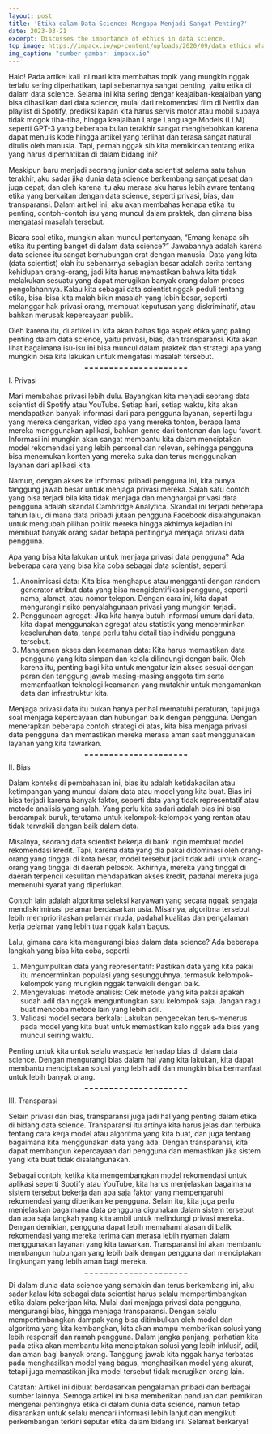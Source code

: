 ```yaml
---
layout: post
title: 'Etika dalam Data Science: Mengapa Menjadi Sangat Penting?'
date: 2023-03-21
excerpt: Discusses the importance of ethics in data science.
top_image: https://impacx.io/wp-content/uploads/2020/09/data_ethics_what_is_it_and_why_is_it_important1.jpg
img_caption: "sumber gambar: impacx.io"
---
```


Halo! Pada artikel kali ini mari kita membahas topik yang mungkin nggak terlalu sering diperhatikan, tapi sebenarnya sangat penting, yaitu etika di dalam data science. Selama ini kita sering dengar keajaiban-keajaiban yang bisa dihasilkan dari data science, mulai dari rekomendasi film di Netflix dan playlist di Spotify, prediksi kapan kita harus servis motor atau mobil supaya tidak mogok tiba-tiba, hingga keajaiban Large Language Models (LLM) seperti GPT-3 yang beberapa bulan terakhir sangat menghebohkan karena dapat menulis kode hingga artikel yang terlihat dan terasa sangat natural ditulis oleh manusia. Tapi, pernah nggak sih kita memikirkan tentang etika yang harus diperhatikan di dalam bidang ini?

Meskipun baru menjadi seorang junior data scientist selama satu tahun terakhir, aku sadar jika dunia data science berkembang sangat pesat dan juga cepat, dan oleh karena itu aku merasa aku harus lebih aware tentang etika yang berkaitan dengan data science, seperti privasi, bias, dan transparansi. Dalam artikel ini, aku akan membahas kenapa etika itu penting, contoh-contoh isu yang muncul dalam praktek, dan gimana bisa mengatasi masalah tersebut.

Bicara soal etika, mungkin akan muncul pertanyaan, “Emang kenapa sih etika itu penting banget di dalam data science?” Jawabannya adalah karena data science itu sangat berhubungan erat dengan manusia. Data yang kita (data scientist) olah itu sebenarnya sebagian besar adalah cerita tentang kehidupan orang-orang, jadi kita harus memastikan bahwa kita tidak melakukan sesuatu yang dapat merugikan banyak orang dalam proses pengolahannya. Kalau kita sebagai data scientist nggak peduli tentang etika, bisa-bisa kita malah bikin masalah yang lebih besar, seperti melanggar hak privasi orang, membuat keputusan yang diskriminatif, atau bahkan merusak kepercayaan publik.

Oleh karena itu, di artikel ini kita akan bahas tiga aspek etika yang paling penting dalam data science, yaitu privasi, bias, dan transparansi. Kita akan lihat bagaimana isu-isu ini bisa muncul dalam praktek dan strategi apa yang mungkin bisa kita lakukan untuk mengatasi masalah tersebut.

<div style="border-top: 2px dashed; width: 40%; margin: 0 auto;"></div>

I. Privasi

Mari membahas privasi lebih dulu. Bayangkan kita menjadi seorang data scientist di Spotify atau YouTube. Setiap hari, setiap waktu, kita akan mendapatkan banyak informasi dari para pengguna layanan, seperti lagu yang mereka dengarkan, video apa yang mereka tonton, berapa lama mereka menggunakan aplikasi, bahkan genre dari tontonan dan lagu favorit. Informasi ini mungkin akan sangat membantu kita dalam menciptakan model rekomendasi yang lebih personal dan relevan, sehingga pengguna bisa menemukan konten yang mereka suka dan terus menggunakan layanan dari aplikasi kita.

Namun, dengan akses ke informasi pribadi pengguna ini, kita punya tanggung jawab besar untuk menjaga privasi mereka. Salah satu contoh yang bisa terjadi bila kita tidak menjaga dan menghargai privasi data pengguna adalah skandal Cambridge Analytica. Skandal ini terjadi beberapa tahun lalu, di mana data pribadi jutaan pengguna Facebook disalahgunakan untuk mengubah pilihan politik mereka hingga akhirnya kejadian ini membuat banyak orang sadar betapa pentingnya menjaga privasi data pengguna.

Apa yang bisa kita lakukan untuk menjaga privasi data pengguna? Ada beberapa cara yang bisa kita coba sebagai data scientist, seperti:

1.  Anonimisasi data: Kita bisa menghapus atau mengganti dengan random generator atribut data yang bisa mengidentifikasi pengguna, seperti nama, alamat, atau nomor telepon. Dengan cara ini, kita dapat mengurangi risiko penyalahgunaan privasi yang mungkin terjadi.
2.  Penggunaan agregat: Jika kita hanya butuh informasi umum dari data, kita dapat menggunakan agregat atau statistik yang mencerminkan keseluruhan data, tanpa perlu tahu detail tiap individu pengguna tersebut.
3.  Manajemen akses dan keamanan data: Kita harus memastikan data pengguna yang kita simpan dan kelola dilindungi dengan baik. Oleh karena itu, penting bagi kita untuk mengatur izin akses sesuai dengan peran dan tanggung jawab masing-masing anggota tim serta memanfaatkan teknologi keamanan yang mutakhir untuk mengamankan data dan infrastruktur kita.

Menjaga privasi data itu bukan hanya perihal mematuhi peraturan, tapi juga soal menjaga kepercayaan dan hubungan baik dengan pengguna. Dengan menerapkan beberapa contoh strategi di atas, kita bisa menjaga privasi data pengguna dan memastikan mereka merasa aman saat menggunakan layanan yang kita tawarkan.

<div style="border-top: 2px dashed; width: 40%; margin: 0 auto;"></div>

II. Bias


Dalam konteks di pembahasan ini, bias itu adalah ketidakadilan atau ketimpangan yang muncul dalam data atau model yang kita buat. Bias ini bisa terjadi karena banyak faktor, seperti data yang tidak representatif atau metode analisis yang salah. Yang perlu kita sadari adalah bias ini bisa berdampak buruk, terutama untuk kelompok-kelompok yang rentan atau tidak terwakili dengan baik dalam data.

Misalnya, seorang data scientist bekerja di bank ingin membuat model rekomendasi kredit. Tapi, karena data yang dia pakai didominasi oleh orang-orang yang tinggal di kota besar, model tersebut jadi tidak adil untuk orang-orang yang tinggal di daerah pelosok. Akhirnya, mereka yang tinggal di daerah terpencil kesulitan mendapatkan akses kredit, padahal mereka juga memenuhi syarat yang diperlukan.

Contoh lain adalah algoritma seleksi karyawan yang secara nggak sengaja mendiskriminasi pelamar berdasarkan usia. Misalnya, algoritma tersebut lebih memprioritaskan pelamar muda, padahal kualitas dan pengalaman kerja pelamar yang lebih tua nggak kalah bagus.

Lalu, gimana cara kita mengurangi bias dalam data science? Ada beberapa langkah yang bisa kita coba, seperti:

1.  Mengumpulkan data yang representatif: Pastikan data yang kita pakai itu mencerminkan populasi yang sesungguhnya, termasuk kelompok-kelompok yang mungkin nggak terwakili dengan baik.
2.  Mengevaluasi metode analisis: Cek metode yang kita pakai apakah sudah adil dan nggak menguntungkan satu kelompok saja. Jangan ragu buat mencoba metode lain yang lebih adil.
3.  Validasi model secara berkala: Lakukan pengecekan terus-menerus pada model yang kita buat untuk memastikan kalo nggak ada bias yang muncul seiring waktu.

Penting untuk kita untuk selalu waspada terhadap bias di dalam data science. Dengan mengurangi bias dalam hal yang kita lakukan, kita dapat membantu menciptakan solusi yang lebih adil dan mungkin bisa bermanfaat untuk lebih banyak orang.

<div style="border-top: 2px dashed; width: 40%; margin: 0 auto;"></div>

III. Transparasi

Selain privasi dan bias, transparansi juga jadi hal yang penting dalam etika di bidang data science. Transparansi itu artinya kita harus jelas dan terbuka tentang cara kerja model atau algoritma yang kita buat, dan juga tentang bagaimana kita menggunakan data yang ada. Dengan transparansi, kita dapat membangun kepercayaan dari pengguna dan memastikan jika sistem yang kita buat tidak disalahgunakan.

Sebagai contoh, ketika kita mengembangkan model rekomendasi untuk aplikasi seperti Spotify atau YouTube, kita harus menjelaskan bagaimana sistem tersebut bekerja dan apa saja faktor yang mempengaruhi rekomendasi yang diberikan ke pengguna. Selain itu, kita juga perlu menjelaskan bagaimana data pengguna digunakan dalam sistem tersebut dan apa saja langkah yang kita ambil untuk melindungi privasi mereka. Dengan demikian, pengguna dapat lebih memahami alasan di balik rekomendasi yang mereka terima dan merasa lebih nyaman dalam menggunakan layanan yang kita tawarkan. Transparansi ini akan membantu membangun hubungan yang lebih baik dengan pengguna dan menciptakan lingkungan yang lebih aman bagi mereka.

<div style="border-top: 2px dashed; width: 40%; margin: 0 auto;"></div>

Di dalam dunia data science yang semakin dan terus berkembang ini, aku sadar kalau kita sebagai data scientist harus selalu mempertimbangkan etika dalam pekerjaan kita. Mulai dari menjaga privasi data pengguna, mengurangi bias, hingga menjaga transparansi. Dengan selalu mempertimbangkan dampak yang bisa ditimbulkan oleh model dan algoritma yang kita kembangkan, kita akan mampu memberikan solusi yang lebih responsif dan ramah pengguna. Dalam jangka panjang, perhatian kita pada etika akan membantu kita menciptakan solusi yang lebih inklusif, adil, dan aman bagi banyak orang. Tanggung jawab kita nggak hanya terbatas pada menghasilkan model yang bagus, menghasilkan model yang akurat, tetapi juga memastikan jika model tersebut tidak merugikan orang lain.

Catatan: Artikel ini dibuat berdasarkan pengalaman pribadi dan berbagai sumber lainnya. Semoga artikel ini bisa memberikan panduan dan pemikiran mengenai pentingnya etika di dalam dunia data science, namun tetap disarankan untuk selalu mencari informasi lebih lanjut dan mengikuti perkembangan terkini seputar etika dalam bidang ini. Selamat berkarya!